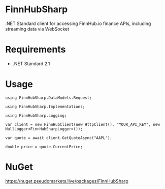# FinnHubSharp
.NET Standard client for accessing FinnHub.io finance APIs, including streaming data via WebSocket

# Requirements
* .NET Standard 2.1

# Usage

`using FinnHubSharp.DataModels.Request;`

`using FinnHubSharp.Implementations;`

`using FinnHubSharp.Logging;`

`var client = new FinnHubClient(new HttpClient(), "YOUR_API_KEY", new NullLogger<FinnHubSharpLogger>());`

`var quote = await client.GetQuoteAsync("AAPL");`

`double price = quote.CurrentPrice;`


# NuGet
https://nuget.pseudomarkets.live/packages/FinnHubSharp 


